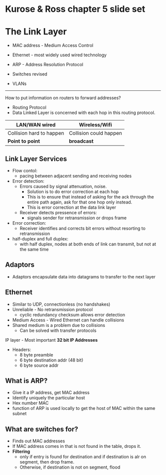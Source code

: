 # Kurose & Ross chapter 5 slide set
# The Link Layer

- MAC address - Medium Access Control
- Ethernet - most widely used wired technology
- ARP - Address Resolution Protocol

- Switches revised
- VLANs

---
How to put information on routers to forward addresses?
- Routing Protocol
- Data Linked Layer is concerned with each hop in this
routing protocol.

| LAN/WAN wired | Wireless/Wifi |
| --- | --- |
| Collision hard to happen | Collision could happen |
| **Point to point** | **broadcast** |


Link Layer Services
--- 
- Flow contol:
    - pacing between adjacent sending and receiving nodes
- Error detection:
    - Errors caused by  signal attenuation, noise.
        - Solution is to do error correction at each hop
        - This is to ensure that instead of asking for
        the ack through the entire path again, ask for that
        one hop only instead.
        - This is error correction at the data link layer
    - Receiver detects pressence of errors:
        - signals sender for retransmission or drops frame
- Error correction:
    - Receiver identifies and corrects bit errors without resorting
    to retransmission
- half-duplex and full duplex:
    - with half duplex, nodes at both ends of link can transmit, but
    not at the same time
    
Adaptors
---
- Adaptors encapsulate data into datagrams to transfer to the next
layer

Ethernet
---
- Similar to UDP, connectionless (no handshakes)
- Unreliable - No retransmission protocol
    - cyclic redundancy checksum allows error detection
- Medium Access - Wired Ethernet can handle collisions
- Shared medium is a problem due to collisions
    - Can be solved with transfer protocols

IP layer - Most important **32 bit IP Addresses**
- Headers:
    - 8 byte preamble
    - 6 byte destination addr (48 bit)
    - 6 byte source addr

What is ARP?
---
- Give it a IP address, get MAC address
- Identify uniquely the particular host
- Hex number MAC
- function of ARP is used locally to get the host of MAC within
the same subnet

What are switches for?
---
- Finds out MAC addresses
- If MAC address comes in that is not found in the table,
drops it.
- **Filtering**
    - only if entry is found for destination and if destination 
    is alr on segment, then drop frame.
    - Otherwise, if destination is not on segment, flood










